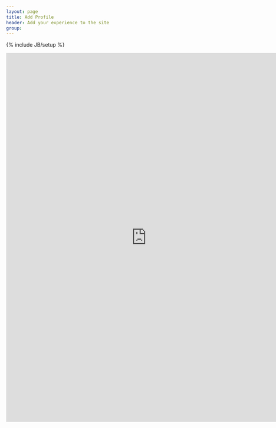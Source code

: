 ```yaml
---
layout: page
title: Add Profile
header: Add your experience to the site
group: 
---
```

{% include JB/setup %}

<iframe src="https://docs.google.com/forms/d/e/1FAIpQLSdEyqrkrn7Wd6jKbCYgnOcqI14rOZtdL_FetrIgzcZaQl8TPw/viewform?embedded=true" width="760" height="1000" frameborder="0" marginheight="0" marginwidth="0">Loading...</iframe>

